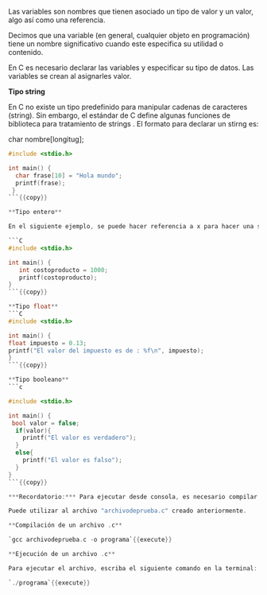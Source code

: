 Las variables son nombres que tienen asociado un tipo de valor y un valor, algo así como una referencia.

Decimos que una variable (en general, cualquier objeto en programación) tiene un nombre significativo cuando este especifica su utilidad o contenido.

En C es necesario declarar las variables y especificar su tipo de datos. Las variables se crean al asignarles valor.

**Tipo string** 

En C no existe un tipo predefinido para manipular cadenas de caracteres (string). Sin
embargo, el estándar de C define algunas funciones de biblioteca para tratamiento de
strings .
El formato para declarar un stirng es:

char nombre[longitug];

```C
#include <stdio.h>

int main() {
  char frase[10] = "Hola mundo";
  printf(frase);
 }
```{{copy}}

**Tipo entero** 

En el siguiente ejemplo, se puede hacer referencia a x para hacer una suma, sin especificar su valor explícitamente:

```C
#include <stdio.h>

int main() {
   int costoproducto = 1000;
   printf(costoproducto);
}
```{{copy}}

**Tipo float** 
```C
#include <stdio.h>

int main() {
float impuesto = 0.13;
printf("El valor del impuesto es de : %f\n", impuesto);
}
```{{copy}}

**Tipo booleano** 
```c

#include <stdio.h>

int main() {
 bool valor = false;
  if(valor){
    printf("El valor es verdadero");
  }
  else{
    printf("El valor es falso");
  }
}
```{{copy}}

***Recordatorio:*** Para ejecutar desde consola, es necesario compilar el archivo con los cambios realizados:

Puede utilizar al archivo "archivodeprueba.c" creado anteriormente. 

**Compilación de un archivo .c**

`gcc archivodeprueba.c -o programa`{{execute}}

**Ejecución de un archivo .c**

Para ejecutar el archivo, escriba el siguiente comando en la terminal:

`./programa`{{execute}}


